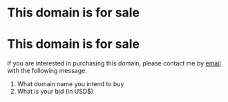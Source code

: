 # This domain is for sale


# This domain is for sale

If you are interested in purchasing this domain, please contact me by [email](mailto:gallops-pane-06@icloud.com)  with the following message:

1. What domain name you intend to buy
2. What is your bid (in USD$)
